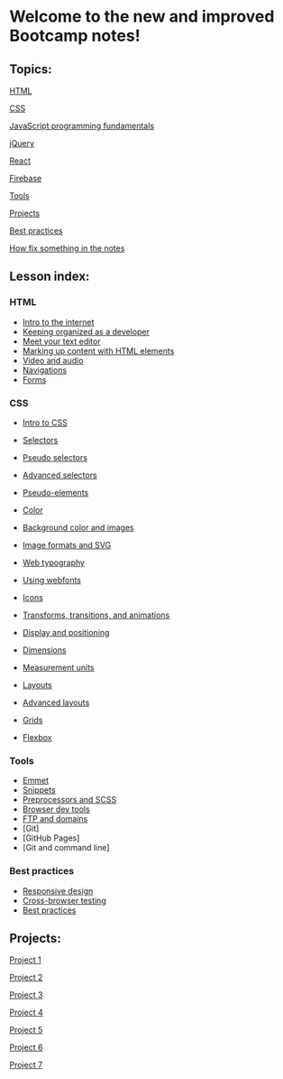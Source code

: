 # Welcome to the new and improved Bootcamp notes!

## Topics:
[HTML](https://github.com/HackerYou/bootcamp-notes/#html)

[CSS](https://github.com/HackerYou/bootcamp-notes/#css)

[JavaScript programming fundamentals]()

[jQuery]()

[React]()

[Firebase]()

[Tools]()

[Projects]()

[Best practices]()

[How fix something in the notes]()

## Lesson index:


<!-- ## How to submit a pull request

Create a branch in your command line `git `

Put the name of the lesson you're editing in the branch name, prepended by the word `fix`. Like this: `fix-03-css/3.12-advanced-layouts`.

Please use [the style guide](https://github.com/HackerYou/no-repeat-bootcamp-notes-2018/blob/master/style-guide.md) for the notes.

If you've never written in Markdown before, take a look at this [Markdown cheatsheet](https://github.com/adam-p/markdown-here/wiki/Markdown-Cheatsheet). -->


### HTML
* [Intro to the internet](https://github.com/HackerYou/bootcamp-notes/blob/master/01-html/1.1-intro-to-the-internet.md)
* [Keeping organized as a developer](https://github.com/HackerYou/bootcamp-notes/blob/master/01-html/1.2-keeping-organized-as-a-developer.md)  
* [Meet your text editor](https://github.com/HackerYou/bootcamp-notes/blob/master/01-html/1.3-meet-your-text-editor.md)
* [Marking up content with HTML elements](https://github.com/HackerYou/bootcamp-notes/blob/master/01-html/1.4-marking-up-content-with-html-elements.md)
* [Video and audio](https://github.com/HackerYou/bootcamp-notes/blob/master/01-html/1.5-video-and-audio.md)
* [Navigations]()
* [Forms]()

### CSS
* [Intro to CSS](https://github.com/HackerYou/bootcamp-notes/blob/master/03-css/3.1-intro-to-css.md)
* [Selectors]()
* [Pseudo selectors]()
* [Advanced selectors]()
* [Pseudo-elements]()
* [Color]()
* [Background color and images]()
* [Image formats and SVG]()
* [Web typography]()
* [Using webfonts]()
* [Icons]()
* [Transforms, transitions, and animations]()

* [Display and positioning]()
* [Dimensions]()
* [Measurement units]() 
* [Layouts](https://github.com/HackerYou/bootcamp-notes/blob/master/03-css/3.10-css-layouts.md)
* [Advanced layouts]()
* [Grids]()
* [Flexbox]()

### Tools
  * [Emmet]()
  * [Snippets]()
  * [Preprocessors and SCSS]()
  * [Browser dev tools]()
  * [FTP and domains]()
  * [Git]
  * [GitHub Pages]
  * [Git and command line]

### Best practices
  * [Responsive design]()
  * [Cross-browser testing]()
  * [Best practices]()

## Projects:
[Project 1]()

[Project 2]()

[Project 3]()

[Project 4]()

[Project 5]()

[Project 6]()

[Project 7]()